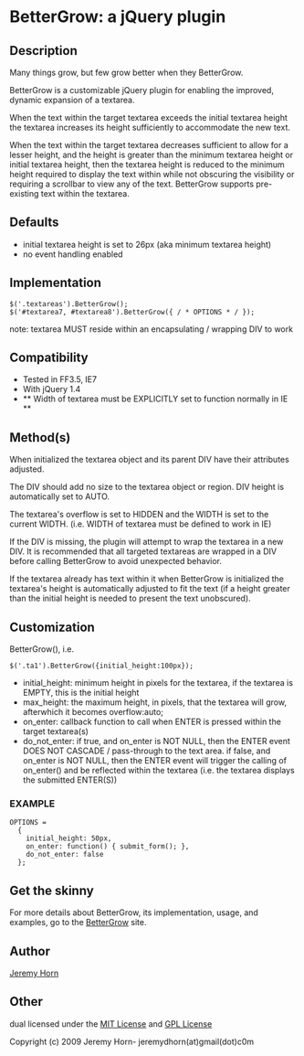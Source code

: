 # BetterGrow: a jQuery plugin

## Description

Many things grow, but few grow better when they BetterGrow.
		 
BetterGrow is a customizable jQuery plugin for enabling the improved, dynamic expansion of a textarea.  

When the text within the target textarea exceeds the initial textarea height the textarea increases its height sufficiently to accommodate the new text.

When the text within the target textarea decreases sufficient to allow for a lesser height, and the height is greater than the minimum textarea height or initial textarea height, then the textarea height is reduced to the minimum height required to display the text within while not obscuring the visibility or requiring a scrollbar to view any of the text.  BetterGrow supports pre-existing text within the textarea.

## Defaults
- initial textarea height is set to 26px (aka minimum textarea height)
- no event handling enabled
	
## Implementation

    $('.textareas').BetterGrow();
    $('#textarea7, #textarea8').BetterGrow({ / * OPTIONS * / });

note: textarea MUST reside within an encapsulating / wrapping DIV to work

## Compatibility

- Tested in FF3.5, IE7
- With jQuery 1.4
- ** Width of textarea must be EXPLICITLY set to function normally in IE **

## Method(s)
When initialized the textarea object and its parent DIV have their attributes adjusted.

The DIV should add no size to the textarea object or region.  DIV height is automatically set to AUTO.

The textarea's overflow is set to HIDDEN and the WIDTH is set to the current WIDTH. (i.e. WIDTH of textarea must be defined to work in IE)

If the DIV is missing, the plugin will attempt to wrap the textarea in a new DIV.  It is recommended that all targeted textareas are wrapped in a DIV before calling BetterGrow to avoid unexpected behavior.

If the textarea already has text within it when BetterGrow is initialized the textarea's height is automatically adjusted to fit the text (if a height greater than the initial height is needed to present the text unobscured).

## Customization

BetterGrow(<OPTIONS>), i.e.

    $('.ta1').BetterGrow({initial_height:100px});

- initial_height: minimum height in pixels for the textarea, if the textarea is EMPTY, this is the initial height
- max_height: the maximum height, in pixels, that the textarea will grow, afterwhich it becomes overflow:auto;
- on_enter: callback function to call when ENTER is pressed within the target textarea(s)
- do_not_enter: if true, and on_enter is NOT NULL, then the ENTER event DOES NOT CASCADE / pass-through to the text area.  if false, and on_enter is NOT NULL, then the ENTER event will trigger the calling of on_enter() and be reflected within the textarea (i.e. the textarea displays the submitted ENTER(S))

### EXAMPLE
    OPTIONS = 
      {
        initial_height: 50px,
        on_enter: function() { submit_form(); },
        do_not_enter: false
      };

## Get the skinny

For more details about BetterGrow, its implementation, usage, and examples, go to the [BetterGrow](http://tpgblog.com/BetterGrow/) site.

## Author

[Jeremy Horn](http://tpgblog.com)

## Other

dual licensed under the [MIT License](http://www.opensource.org/licenses/mit-license.php) and [GPL License](http://opensource.org/licenses/gpl-3.0.html)

Copyright (c) 2009 Jeremy Horn- jeremydhorn(at)gmail(dot)c0m

